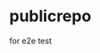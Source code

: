 # publicrepo
for e2e test
































































































































































































































































































































































































































































































































































































































































































































































































































































































































































































































































































































































































































































































































































































































































































































































































































































































































































































































































































































































































































































































































































































































































































































































































































































































































































































































































































































































































































































































































































































































































































































































































































































































